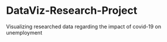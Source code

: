 # DataViz-Research-Project
 Visualizing researched data regarding the impact of covid-19 on unemployment 
